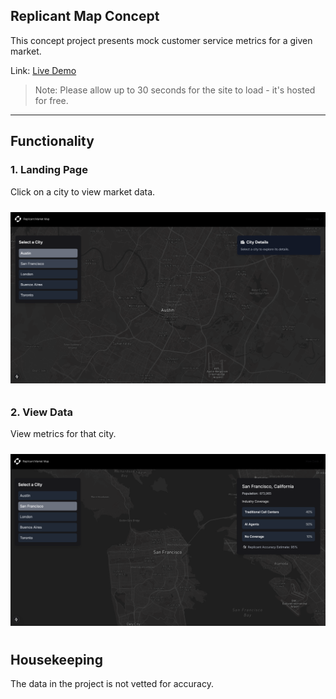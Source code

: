 ## Replicant Map Concept

This concept project presents mock customer service metrics for a given market.

Link: [Live Demo](https://replicant-project.onrender.com/)  

> Note: Please allow up to 30 seconds for the site to load - it's hosted for free. 

---

## Functionality

### 1. **Landing Page**  
Click on a city to view market data.

<img src="public/assets/ss1.png" alt="screenshot 1" width="1000" style="margin: 10px 0;" />


### 2. **View Data**  
View metrics for that city.

<img src="public/assets/ss2.png" alt="screenshot 1" width="1000" style="margin: 10px 0;" />

## Housekeeping

The data in the project is not vetted for accuracy. 